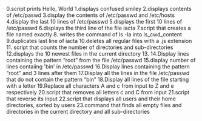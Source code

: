 0.script prints Hello, World
1.displays confused smiley
2.displays contents of /etc/paswd
3.display the contents of /etc/passwd and /etc/hosts
4.display the last 10 lines of /etc/passwd
5.displays the first 10 lines of /etc/passwd
6.displays the third line of the file iacta
7.script that creates a file named exactly
8. writes the command of ls -la into ls_cwd_content
9.duplicates last line of iacta
10.deletes all regular files with a .js extension
11. script that counts the number of directories and sub-directories
12.displays the 10 newest files in the current directory
13.
14.Display lines containing the pattern “root” from the file /etc/passwd
15.diaplay number of lines contaiing 'bin' in /etc/passwd
16.Display lines containing the pattern “root” and 3 lines after them
17.Display all the lines in the file /etc/passwd that do not contain the pattern “bin”
18.Display all lines of the file starting with a letter
19.Replace all characters A and c from input to Z and e respectively
20.script that removes all letters c and C from input
21.script that reverse its input
22.script that displays all users and their home directories, sorted by users
23.command that finds all empty files and directories in the current directory and all sub-directories
